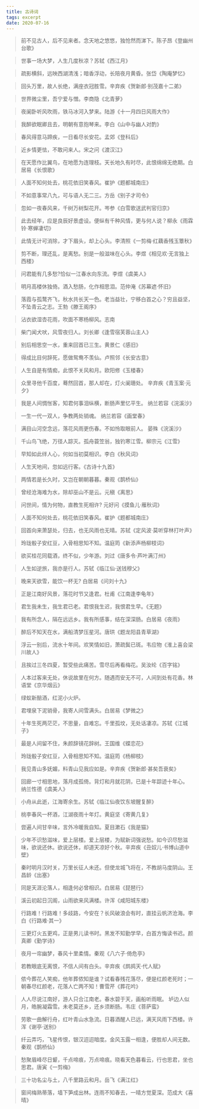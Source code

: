 ```yaml
---
title: 古诗词
tags: excerpt
date: 2020-07-16
---
```


> 前不见古人，后不见来者。念天地之悠悠，独怆然而涕下。陈子昂《登幽州台歌》

> 世事一场大梦，人生几度秋凉？苏轼《西江月》

> 疏影横斜，远映西湖清浅；暗香浮动，长陪夜月黄昏。张岱《陶庵梦忆》

> 回头万里，故人长绝，满座衣冠胜雪。辛弃疾《贺新郎·别茂嘉十二弟》

> 世界微尘里，吾宁爱与憎。李商隐《北青萝》

> 夜阑卧听风吹雨，铁马冰河入梦来。陆游《十一月四日风雨大作》

> 我醉欲眠卿且去，明朝有意抱琴来。李白《山中与幽人对酌》

> 春风得意马蹄疾，一日看尽长安花。孟郊《登科后》

> 近乡情更怯，不敢问来人。宋之问《渡汉江》

> 在天愿作比翼鸟，在地愿为连理枝。天长地久有时尽，此恨绵绵无绝期。白居易《长恨歌》

> 人面不知何处去，桃花依旧笑春风。崔护《题都城南庄》

> 不如意事常八九，可与语人无二三。方岳《别子才司令》

> 忽如一夜春风来，千树万树梨花开。岑参《白雪歌送武判官归京》

> 此去经年，应是良辰好景虚设。便纵有千种风情，更与何人说？柳永《雨霖铃·寒蝉凄切》

> 此情无计可消除，才下眉头，却上心头。李清照《一剪梅·红藕香残玉簟秋》

> 剪不断，理还乱，是离愁。别是一般滋味在心头。李煜《相见欢·无言独上西楼》

> 问君能有几多愁?恰似一江春水向东流。李煜《虞美人》

> 明月高楼休独倚。酒入愁肠，化作相思泪。范仲淹《苏幕遮·怀旧》

> 落霞与孤鹜齐飞，秋水共长天一色。老当益壮，宁移白首之心？穷且益坚，不坠青云之志。王勃《滕王阁序》

> 沾衣欲湿杏花雨，吹面不寒杨柳风。志南

> 柴门闻犬吠，风雪夜归人。刘长卿《逢雪宿芙蓉山主人》

> 别后相思空一水，重来回首已三生。黄景仁《感旧》

> 得成比目何辞死，愿做鸳鸯不羡仙。卢照邻《长安古意》

> 人生自是有情痴，此恨不关风和月。欧阳修《玉楼春》

> 众里寻他千百度，蓦然回首，那人却在，灯火阑珊处。 辛弃疾《青玉案·元夕》

> 我是人间惆怅客，知君何事泪纵横，断肠声里忆平生。 纳兰若容《浣溪沙》

> 一生一代一双人，争教两处销魂。 纳兰若容《画堂春》

> 满目山河空念远，落花风雨更伤春。不如怜取眼前人。 晏殊《浣溪沙》

> 千山鸟飞绝，万径人踪灭。孤舟蓑笠翁，独钓寒江雪。柳宗元《江雪》

> 早知如此绊人心，何如当初莫相识。李白《秋风词》

> 人生天地间，忽如远行客。《古诗十九首》

> 两情若是长久时，又岂在朝朝暮暮。秦观《鹊桥仙》

> 曾经沧海难为水，除却巫山不是云。元稹《离思》

> 问世间，情为何物，直教生死相许? 元好问《摸鱼儿·雁秋词》

> 人面不知何处去，桃花依旧笑春风。崔护《题都城南庄》

> 回首向来萧瑟处，归去，也无风雨也无晴。苏轼《定风波·莫听穿林打叶声》

> 玲珑骰子安红豆，入骨相思知不知。温庭筠《新添声杨柳枝词》

> 欲买桂花同载酒，终不似，少年游。刘过《唐多令·芦叶满汀州》

> 人生如逆旅，我亦是行人。苏轼《临江仙·送钱穆父》

> 晚来天欲雪，能饮一杯无? 白居易《问刘十九》

> 正是江南好风景，落花时节又逢君。杜甫《江南逢李龟年》

> 君生我未生，我生君已老。君恨我生迟，我恨君生早。《无题》

> 我有所念人，隔在远远乡。我有所感事，结在深深肠。白居易《夜雨》

> 醉后不知天在水，满船清梦压星河。唐珙《题龙阳县青草湖》

> 浮云一别后，流水十年间。欢笑情如旧，萧疏鬓已斑。韦应物《淮上喜会梁川故人》

> 且挨过三冬四夏，暂受些此痛苦。雪尽后再看梅花。吴汝纶《百字铭》

> 人本过客来无处，休说故里在何方。随遇而安无不可，人间到处有花香。林语堂《京华烟云》

> 绿蚁新醅酒，红泥小火炉。

> 君埋泉下泥销骨，我寄人间雪满头。白居易《梦微之》

> 十年生死两茫茫，不思量，自难忘。千里孤坟，无处话凄凉。苏轼《江城子》

> 最是人间留不住，朱颜辞镜花辞树。王国维《蝶恋花》

> 玲珑骰子安红豆，入骨相思知不知。温庭筠《杨柳枝》

> 我见青山多妩媚，料青山见我应如是。辛弃疾《贺新郎·甚矣吾衰矣》

> 回廊一寸相思地，落月成孤倚。背灯和月就花阴，已是十年踪迹十年心。 纳兰性德《虞美人》

> 小舟从此逝，江海寄余生。苏轼《临江仙夜饮东坡醒复醉》

> 桃李春风一杯酒，江湖夜雨十年灯。黄庭坚《寄黄几复》

> 尝遍人间甘辛味，言外冷暖我自知。夏目漱石《我是猫》

> 少年不识愁滋味，爱上层楼。爱上层楼，为赋新词强说愁。如今识尽愁滋味，欲说还休。欲说还休，却道天凉好个秋。辛弃疾《丑奴儿·书博山道中壁》

> 秦时明月汉时关，万里长征人未还。但使龙城飞将在，不教胡马度阴山。王昌龄《出塞》

> 同是天涯沦落人，相逢何必曾相识。白居易《琵琶行》

> 溪云初起日沉阁，山雨欲来风满楼。许浑《咸阳城东楼》

> 行路难！行路难！多歧路，今安在？长风破浪会有时，直挂云帆济沧海。李白《行路难·其一》

> 三更灯火五更鸡，正是男儿读书时。黑发不知勤学早，白首方悔读书迟。颜真卿《勤学诗》

> 夜月一帘幽梦，春风十里柔情。秦观《八六子·倚危亭》

> 若教眼底无离恨，不信人间有白头。辛弃疾《鹧鸪天·代人赋》

> 侬今葬花人笑痴，他年葬侬知是谁？试看春残花落尽，便是红颜老死时；一朝春尽红颜老，花落人亡两不知！曹雪芹《葬花吟》

> 人人尽说江南好，游人只合江南老。春水碧于天，画船听雨眠。 垆边人似月，皓腕凝霜雪。未老莫还乡，还乡须断肠。韦庄《菩萨蛮》

> 劳歌一曲解行舟，红叶青山水急流。日暮酒醒人已远，满天风雨下西楼。许浑《谢亭·送别》

> 纤云弄巧，飞星传恨，银汉迢迢暗度。金风玉露一相逢，便胜却人间无数。秦观《鹊桥仙》

> 愁聚眉峰尽日颦，千点啼痕，万点啼痕。晓看天色暮看云，行也思君，坐也思君。唐寅《一剪梅》

> 三十功名尘与土，八千里路云和月。岳飞《满江红》

> 窗间梅熟蒂落，墙下笋成出林。连雨不知春去，一晴方觉夏深。范成大《喜晴》

